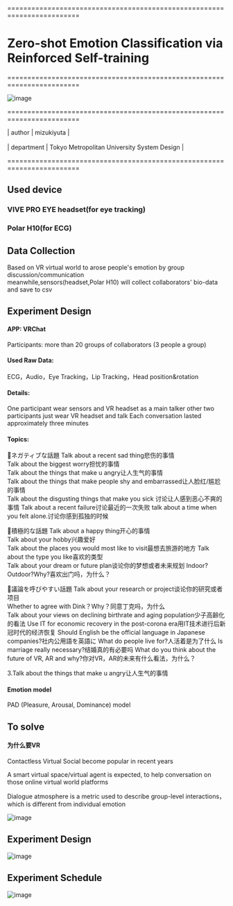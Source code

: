 ========================================================================

# Zero-shot Emotion Classification via Reinforced Self-training

========================================================================

![image](https://user-images.githubusercontent.com/26008298/132282618-0440b99c-af47-4e75-9c45-2253ba94f59d.png)

========================================================================

| author | mizukiyuta | <br />   
| department | Tokyo Metropolitan University System Design |  <br />

========================================================================

## Used device

### VIVE PRO EYE headset(for eye tracking)

### Polar H10(for ECG)

## Data Collection
Based on VR virtual world to arose people's emotion by group discussion/communication<br /> 
meanwhile,sensors(headset,Polar H10) will collect collaborators' bio-data and save to csv 

## Experiment Design
#### APP: VRChat
Participants: more than 20 groups of collaborators (3 people a group)
#### Used Raw Data: 
ECG，Audio，Eye Tracking，Lip Tracking，Head position&rotation

#### Details:	
One participant wear sensors and VR headset as a main talker
other two participants just wear VR headset and talk
Each conversation lasted approximately three minutes
#### Topics:
ネガティブな話題
Talk about a recent sad thing悲伤的事情  
Talk about the biggest worry担忧的事情  
Talk about the things that make u angry让人生气的事情  
Talk about the things that make people shy and embarrassed让人脸红/尴尬的事情  
Talk about the disgusting things that make you sick 讨论让人感到恶心不爽的事情
Talk about a recent failure讨论最近的一次失败
talk about a time when you felt alone.讨论你感到孤独的时候

積極的な話題
Talk about a happy thing开心的事情  
Talk about your hobby兴趣爱好  
Talk about the places you would most like to visit最想去旅游的地方
Talk about the type you like喜欢的类型  
Talk about your dream or future plan谈论你的梦想或者未来规划
Indoor?Outdoor?Why?喜欢出门吗，为什么？

議論を呼びやすい話題
Talk about your research or project谈论你的研究或者项目  
Whether to agree with Dink？Why？同意丁克吗，为什么  
Talk about your views on declining birthrate and aging population少子高齢化的看法
Use IT for economic recovery in the post-corona era用IT技术进行后新冠时代的经济恢复
Should English be the official language in Japanese companies?社内公用語を英語に
What do people live for?人活着是为了什么
Is marriage really necessary?结婚真的有必要吗
What do you think about the future of VR, AR and why?你对VR，AR的未来有什么看法，为什么？



3.Talk about the things that make u angry让人生气的事情
#### Emotion model
PAD (Pleasure, Arousal, Dominance) model

## To solve

#### 为什么要VR

Contactless Virtual Social become popular in recent years  

  
A smart virtual space/virtual agent is expected,
to help conversation on those online virtual world platforms

  
Dialogue atmosphere is a metric used to describe group-level interactions，which is different from individual emotion   

![image](https://user-images.githubusercontent.com/26008298/175459385-0af61f3d-3281-4470-bc40-1ed7ae706b6d.png)

## Experiment Design


![image](https://user-images.githubusercontent.com/26008298/175459542-99416628-b7be-430f-be25-11bc93b64de7.png)  

## Experiment Schedule
![image](https://user-images.githubusercontent.com/26008298/175459710-ff16b530-cf69-4324-8133-b99853e133e6.png)  

